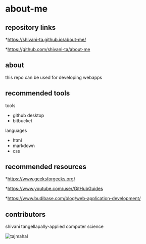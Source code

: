# about-me
## repository links
*https://shivani-ta.github.io/about-me/

*https://github.com/shivani-ta/about-me
## about
this repo can be used for developing webapps
## recommended tools
 tools
 
* github desktop
* bitbucket

languages

* html
* markdown
* css

## recommended resources
*https://www.geeksforgeeks.org/

*https://www.youtube.com/user/GitHubGuides     

*https://www.budibase.com/blog/web-application-development/
## contributors
shivani tangellapally-applied computer science

![tajmahal](https://user-images.githubusercontent.com/69983357/92043352-85b35100-ed41-11ea-923c-13aa294baba4.png)
